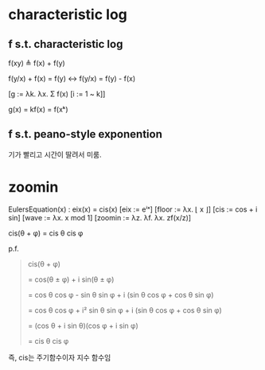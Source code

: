 # characteristic log

## f s.t. characteristic log

f(xy) ≜ f(x) + f(y)

f(y/x) + f(x) = f(y) ↔ f(y/x) = f(y) - f(x)

[g := λk. λx. Σ f(x) [i := 1 ~ k]]

g(x) = kf(x) = f(xᵏ)

## f s.t. peano-style exponention

기가 빨리고 시간이 딸려서 미룸.

# zoomin

EulersEquation(x) : eix(x) = cis(x)
[eix := eⁱˣ]
[floor := λx. ⌊ x ⌋]
[cis := cos + i sin]
[wave := λx. x mod 1]
[zoomin := λz. λf. λx. zf(x/z)]


cis(θ + φ) = cis θ cis φ

p.f.

> cis(θ + φ)
> 
>  = cos(θ ± φ) + i sin(θ ± φ)
> 
>  = cos θ cos φ - sin θ sin φ + i (sin θ cos φ + cos θ sin φ)
> 
>  = cos θ cos φ + i² sin θ sin φ + i (sin θ cos φ + cos θ sin φ)
> 
>  = (cos θ + i sin θ)(cos φ + i sin φ)
> 
>  = cis θ cis φ

즉, cis는 주기함수이자 지수 함수임